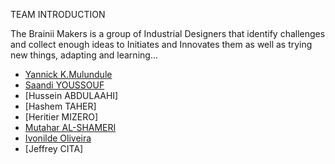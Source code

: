 <!-- Team navbar/members.md -->
  TEAM INTRODUCTION
  
  The Brainii Makers is a group of Industrial Designers that identify challenges and collect enough ideas to Initiates and Innovates them as well as trying new things, adapting and learning...
  
  - [Yannick K.Mulundule](https://yannickkabasso.github.io/About-Yan/)
  - [Saandi YOUSSOUF](https://youssouf749.github.io/Danida2225/)
  - [Hussein ABDULAAHI]
  - [Hashem TAHER]
  - [Heritier MIZERO]
  - [Mutahar AL-SHAMERI](https://mutahar22251412.github.io/About-me/)
  - [Ivonilde Oliveira](https://ivonilde.github.io/About-me/)
  - [Jeffrey CITA]
  